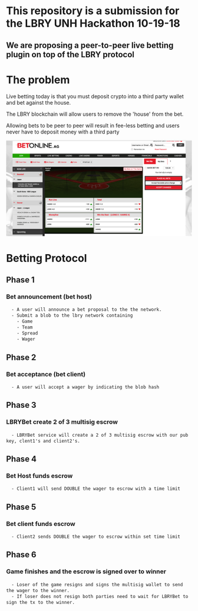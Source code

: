 # This repository is a submission for the LBRY UNH Hackathon 10-19-18
## We are proposing a peer-to-peer live betting plugin on top of the LBRY protocol

# The problem 

Live betting today is that you must deposit crypto into a third party wallet and bet against the house.  

The LBRY blockchain will allow users to remove the 'house' from the bet. 

Allowing bets to be peer to peer will result in fee-less betting and users never have to deposit money with a third party

![alt text](Snip20181020_2.png)

# Betting Protocol 

## Phase 1 
### Bet announcement (bet host)
      - A user will announce a bet proposal to the the network.
      - Submit a blob to the lbry network containing 
        - Game
        - Team
        - Spread
        - Wager

## Phase 2
### Bet acceptance (bet client)
      - A user will accept a wager by indicating the blob hash
## Phase 3 
### LBRYBet create 2 of 3 multisig escrow
      - LBRYBet service will create a 2 of 3 multisig escrow with our pub key, clent1's and client2's.

## Phase 4
### Bet Host funds escrow
      - Client1 will send DOUBLE the wager to escrow with a time limit
## Phase 5
### Bet client funds escrow
      - Client2 sends DOUBLE the wager to escrow within set time limit

## Phase 6 
### Game finishes and the escrow is signed over to winner
      - Loser of the game resigns and signs the multisig wallet to send the wager to the winner.  
      - If loser does not resign both parties need to wait for LBRYBet to sign the tx to the winner. 
